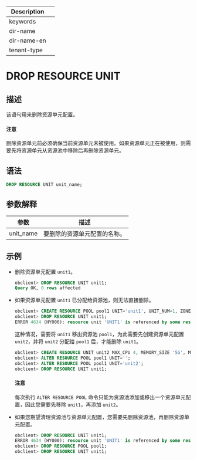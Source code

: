 | Description   |                 |
|---------------|-----------------|
| keywords      |                 |
| dir-name      |                 |
| dir-name-en   |                 |
| tenant-type   |                 |

# DROP RESOURCE UNIT

## 描述

该语句用来删除资源单元配置。

  <main id="notice" type='notice'>
    <h4>注意</h4>
    <p>删除资源单元前必须确保当前资源单元未被使用。如果资源单元正在被使用，则需要先将资源单元从资源池中移除后再删除资源单元。</p>
  </main>

## 语法

```sql
DROP RESOURCE UNIT unit_name;
```

## 参数解释

|  **参数**   |     **描述**     |
|-----------|----------------|
| unit_name | 要删除的资源单元配置的名称。 |

## 示例

* 删除资源单元配置 `unit1`。

  ```sql
  obclient> DROP RESOURCE UNIT unit1;
  Query OK, 0 rows affected
  ```

* 如果资源单元配置 `unit1` 已分配给资源池，则无法直接删除。

  ```sql
  obclient> CREATE RESOURCE POOL pool1 UNIT='unit1', UNIT_NUM=1, ZONE_LIST=('zone2');
  obclient> DROP RESOURCE UNIT unit1;
  ERROR 4634 (HY000): resource unit 'UNIT1' is referenced by some resource pool
  ```

  这种情况，需要将 `unit1` 移出资源池 `pool1`，为此需要先创建资源单元配置 `unit2`，并将 `unit2` 分配给 `pool1` 后，才能删除 `unit1`。

  ```sql
  obclient> CREATE RESOURCE UNIT unit2 MAX_CPU 4, MEMORY_SIZE '5G', MAX_IOPS 1280,LOG_DISK_SIZE '10G', MIN_CPU=4, MIN_IOPS=1024;
  obclient> ALTER RESOURCE POOL pool1 UNIT='';
  obclient> ALTER RESOURCE POOL pool1 UNIT='unit2';
  obclient> DROP RESOURCE UNIT unit1;
  ```

  <main id="notice" type='notice'>
    <h4>注意</h4>
    <p>每次执行 <code>ALTER RESOURCE POOL</code> 命令只能为资源池添加或移出一个资源单元配置，因此您需要先移除 <code>unit1</code>，再添加 <code>unit2</code>。</p>
  </main>

* 如果您期望清理资源池与资源单元配置，您需要先删除资源池，再删除资源单元配置。

  ```sql
  obclient> DROP RESOURCE UNIT unit1;
  ERROR 4634 (HY000): resource unit 'UNIT1' is referenced by some resource pool
  obclient> DROP RESOURCE POOL pool1;
  obclient> DROP RESOURCE UNIT unit1;
  ```
